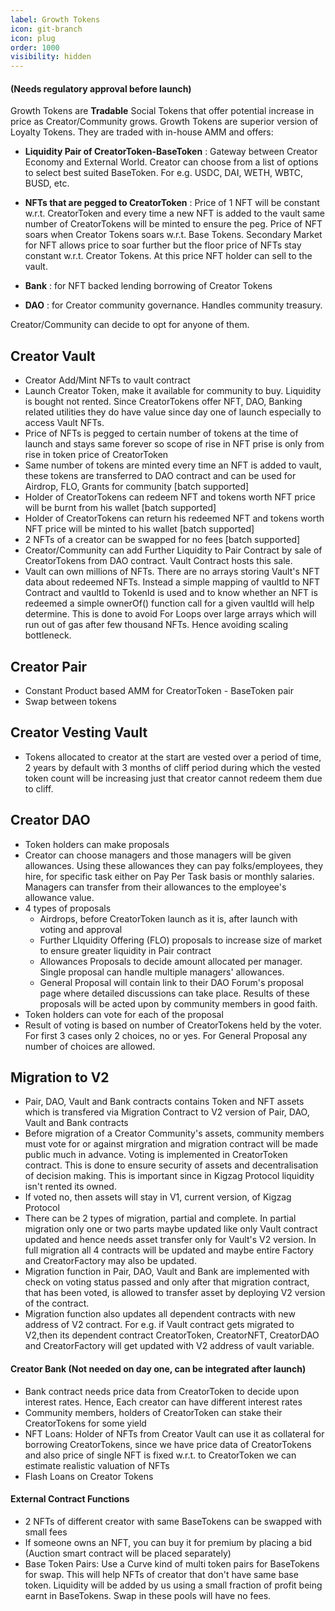 ```yaml
---
label: Growth Tokens
icon: git-branch
icon: plug
order: 1000
visibility: hidden
---
```



#### (Needs regulatory approval before launch)
  Growth Tokens are **Tradable** Social Tokens that offer potential increase in price as Creator/Community grows. Growth Tokens are superior version of Loyalty Tokens. They are traded with in-house AMM and offers:
   - <b>Liquidity Pair of CreatorToken-BaseToken</b> : Gateway between Creator Economy and External World. Creator can choose from a list of options to select best suited BaseToken. For e.g. USDC, DAI, WETH, WBTC, BUSD, etc. 

   - <b>NFTs that are pegged to CreatorToken</b> : Price of 1 NFT will be constant w.r.t. CreatorToken and every time a new NFT is added to the vault same number of CreatorTokens will be minted to ensure the peg. Price of NFT soars when Creator Tokens soars w.r.t. Base Tokens. Secondary Market for NFT allows price to soar further but the floor price of NFTs stay constant w.r.t. Creator Tokens. At this price NFT holder can sell to the vault.

   - <b>Bank</b> : for NFT backed lending borrowing of Creator Tokens

   - <b>DAO</b> : for Creator community governance. Handles community treasury.

Creator/Community can decide to opt for anyone of them. 

## Creator Vault
  - Creator Add/Mint NFTs to vault contract
  - Launch Creator Token, make it available for community to buy. Liquidity is bought not rented. Since CreatorTokens offer NFT, DAO, Banking related utilities they do have value since day one of launch especially to access Vault NFTs.
  - Price of NFTs is pegged to certain number of tokens at the time of launch and stays same forever so scope of rise in NFT prise is only from rise in token price of CreatorToken
  - Same number of tokens are minted every time an NFT is added to vault, these tokens are transferred to DAO contract and can be used for Airdrop, FLO, Grants for community [batch supported]
  - Holder of CreatorTokens can redeem NFT and tokens worth NFT price will be burnt from his wallet [batch supported]
  - Holder of CreatorTokens can return his redeemed NFT and tokens worth NFT price will be minted to his wallet [batch supported]
  - 2 NFTs of a creator can be swapped for no fees [batch supported]
  - Creator/Community can add Further Liquidity to Pair Contract by sale of CreatorTokens from DAO contract. Vault Contract hosts this sale.
  - Vault can own millions of NFTs. There are no arrays storing Vault's NFT data about redeemed NFTs. Instead a simple mapping of vaultId to NFT Contract and vaultId to TokenId is used and to know whether an NFT is redeemed a simple ownerOf() function call for a given vaultId will help determine. This is done to avoid For Loops over large arrays which will run out of gas after few thousand NFTs. Hence avoiding scaling bottleneck.

## Creator Pair
  - Constant Product based AMM for CreatorToken - BaseToken pair
  - Swap between tokens

## Creator Vesting Vault
  - Tokens allocated to creator at the start are vested over a period of time, 2 years by default with 3 months of cliff period during which the vested token count will be increasing just that creator cannot redeem them due to cliff.

## Creator DAO
  - Token holders can make proposals 
  - Creator can choose managers and those managers will be given allowances. Using these allowances they can pay folks/employees, they hire, for specific task either on Pay Per Task basis or monthly salaries. Managers can transfer from their allowances to the employee's allowance value. 
  - 4 types of proposals 
    - Airdrops, before CreatorToken launch as it is, after launch with voting and approval 
    - Further LIquidity Offering (FLO) proposals to increase size of market to ensure greater liquidity in Pair contract
    - Allowances Proposals to decide amount allocated per manager. Single proposal can handle multiple managers' allowances.
    - General Proposal will contain link to their DAO Forum's proposal page where detailed discussions can take place. Results of these proposals will be acted upon by community members in good faith.
  - Token holders can vote for each of the proposal
  - Result of voting is based on number of CreatorTokens held by the voter. For first 3 cases only 2 choices, no or yes. For General Proposal any number of choices are allowed. 

## Migration to V2 
  - Pair, DAO, Vault and Bank contracts contains Token and NFT assets which is transfered via Migration Contract to V2 version of Pair, DAO, Vault and Bank contracts
  - Before migration of a Creator Community's assets, community members must vote for or against mirgration and migration contract will be made public much in advance. Voting is implemented in CreatorToken contract. This is done to ensure security of assets and decentralisation of decision making. This is important since in Kigzag Protocol liquidity isn't rented its owned.
  - If voted no, then assets will stay in V1, current version, of Kigzag Protocol
  - There can be 2 types of migration, partial and complete. In partial migration only one or two parts maybe updated like only Vault contract updated and hence needs asset transfer only for Vault's V2 version. In full migration all 4 contracts will be updated and maybe entire Factory and CreatorFactory may also be updated. 
  - Migration function in Pair, DAO, Vault and Bank are implemented with check on voting status passed and only after that migration contract, that has been voted, is allowed to transfer asset by deploying V2 version of the contract.
  - Migration function also updates all dependent contracts with new address of V2 contract. For e.g. if Vault contract gets migrated to V2,then its dependent contract CreatorToken, CreatorNFT, CreatorDAO and CreatorFactory will get updated with V2 address of vault variable.

#### Creator Bank (Not needed on day one, can be integrated after launch)
  - Bank contract needs price data from CreatorToken to decide upon interest rates. Hence, Each creator can have different interest rates
  - Community members, holders of CreatorToken can stake their CreatorTokens for some yield
  - NFT Loans: Holder of NFTs from Creator Vault can use it as collateral for borrowing CreatorTokens, since we have price data of CreatorTokens and also price of single NFT is fixed w.r.t. to CreatorToken we can estimate realistic valuation of NFTs
  - Flash Loans on Creator Tokens 

#### External Contract Functions
  - 2 NFTs of different creator with same BaseTokens can be swapped with small fees 
  - If someone owns an NFT, you can buy it for premium by placing a bid (Auction smart contract will be placed separately) 
  - Base Token Pairs: Use a Curve kind of multi token pairs for BaseTokens for swap. This will help NFTs of creator that don't have same base token. Liquidity will be added by us using a small fraction of profit being earnt in BaseTokens. Swap in these pools will have no fees.
